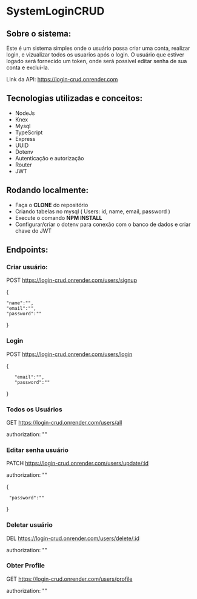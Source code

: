 # SystemLoginCRUD

## Sobre o sistema:

  Este é um sistema simples onde o usuário possa criar uma conta, realizar login, e vizualizar todos os usuarios após o login.
  O usuário que estiver logado será fornecido um token, onde será possivel editar senha de sua conta e exclui-la.

Link da API: https://login-crud.onrender.com

## Tecnologias utilizadas e conceitos:

* NodeJs
* Knex
* Mysql
* TypeScript
* Express
* UUID
* Dotenv
* Autenticação e autorização
* Router
* JWT

## Rodando localmente:

* Faça o **CLONE** do repositório 
* Criando tabelas no mysql ( Users: id, name, email, password )
* Execute o comando **NPM INSTALL**
* Configurar/criar o dotenv para conexão com o banco de dados e criar chave do JWT

## Endpoints:

### Criar usuário:
  
 POST https://login-crud.onrender.com/users/signup 

  {
  
    "name":"",
    "email":"",
    "password":""
    
  }

### Login 

  POST https://login-crud.onrender.com/users/login 
  
   {
   
       "email":"",
       "password":""
       
   }
 
 ### Todos os Usuários
 
  GET https://login-crud.onrender.com/users/all 
  
 authorization: ""
 
 ### Editar senha usuário
 
 PATCH https://login-crud.onrender.com/users/update/:id 
 
 authorization: ""
 
   {
    
     "password":""
    
   }
 
 ### Deletar usuário
 
  DEL https://login-crud.onrender.com/users/delete/:id
 
 authorization: ""
 
 ### Obter Profile
 
  GET https://login-crud.onrender.com/users/profile
 
 authorization: ""
 
